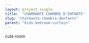 ```yaml
---
layout: project_single
title:  "CHARMANTE CHAMBRE D'ENFANTS"
slug: "charmante-chambre-denfants"
parent: "kids-bedroom-curtain"
---
```

cute room